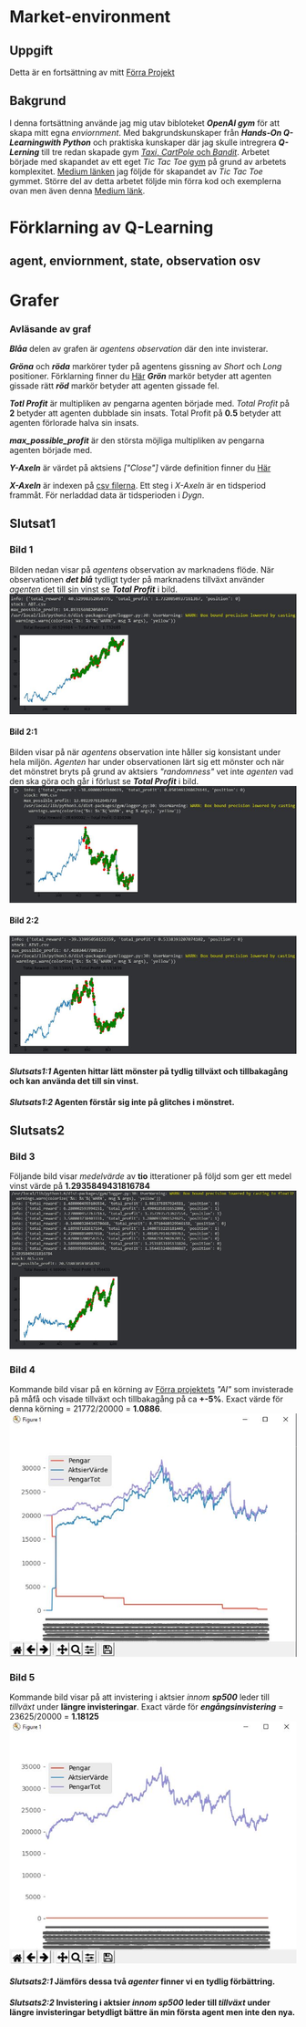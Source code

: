 # Market-environment

## Uppgift
Detta är en fortsättning av mitt [Förra Projekt](https://github.com/abbsimoga/Enstaka-programerings-projekt/tree/master/Enstaka_programering/StockMarket)

## Bakgrund
I denna fortsättning använde jag mig utav bibloteket **_OpenAI gym_** för att skapa mitt egna *enviornment*. Med bakgrundskunskaper från **_Hands-On Q-Learningwith Python_** och praktiska kunskaper där jag skulle intregrera **_Q-Lerning_** till tre redan skapade gym [*Taxi*, *CartPole* och *Bandit*](https://colab.research.google.com/drive/1RwkDfI0lxFZmXXNk1q88PWA7HQiJjlBL#scrollTo=Ac6y6qG-3kV3). Arbetet började med skapandet av ett eget *Tic Tac Toe* [gym](https://github.com/abbsimoga/TicTacGym) på grund av arbetets komplexitet. [Medium länken](https://medium.com/@apoddar573/making-your-own-custom-environment-in-gym-c3b65ff8cdaa) jag följde för skapandet av *Tic Tac Toe* gymmet. Större del av detta arbetet följde min förra kod och exemplerna ovan men även denna [Medium länk](https://towardsdatascience.com/creating-a-custom-openai-gym-environment-for-stock-trading-be532be3910e).

# Förklarning av Q-Learning
## agent, enviornment, state, observation osv

# Grafer

### Avläsande av graf
**_Blåa_** delen av grafen är *agentens* *observation* där den inte invisterar.

**_Gröna_** och **_röda_** markörer tyder på agentens gissning av *Short* och *Long* positioner. Förklarning finner du [Här](https://www.investor.gov/introduction-investing/investing-basics/how-stock-markets-work/stock-purchases-and-sales-long-and) **_Grön_** markör betyder att agenten gissade rätt **_röd_** markör betyder att agenten gissade fel.

**_Totl Profit_** är multipliken av pengarna agenten började med. *Total Profit* på **2** betyder att agenten dubblade sin insats. Total Profit på **0.5** betyder att agenten förlorade halva sin insats.

**_max_possible_profit_** är den största möjliga multipliken av pengarna agenten började med.

**_Y-Axeln_** är värdet på aktsiens *["Close"]* värde definition finner du [Här](https://www.investopedia.com/terms/c/closingprice.asp)

**_X-Axeln_** är indexen på [csv filerna](https://github.com/abbsimoga/Market-environment/tree/master/Market_environment/datasets). Ett steg i *X-Axeln* är en tidsperiod frammåt. För nerladdad data är tidsperioden i *Dygn*.

## Slutsat1
### Bild 1
Bilden nedan visar på *agentens* observation av marknadens flöde. När observationen **_det blå_** tydligt tyder på marknadens tillväxt använder *agenten* det till sin vinst se **_Total Profit_** i bild.
![png](docs/Capture3.JPG)

#### Bild 2:1
Bilden visar på när *agentens* observation inte håller sig konsistant under hela miljön. *Agenten* har under observationen lärt sig ett mönster och när det mönstret bryts på grund av aktsiers *"randomness"* vet inte *agenten* vad den ska göra och går i förlust se **_Total Profit_** i bild.
![png](docs/Capture1.JPG)

#### Bild 2:2
![png](docs/Capture2.JPG)

#### **_Slutsats1:1_** Agenten hittar lätt mönster på tydlig tillväxt och tillbakagång och kan använda det till sin vinst.

#### **_Slutsats1:2_** Agenten förstår sig inte på glitches i mönstret.

## Slutsats2
### Bild 3
Följande bild visar *medelvärde* av **tio** itterationer på följd som ger ett medel vinst värde på **1.2935849431816784**
![png](docs/Capture7.JPG)

### Bild 4
Kommande bild visar på en körning av [Förra projektets](https://github.com/abbsimoga/Enstaka-programerings-projekt/tree/master/Enstaka_programering/StockMarket) *"AI"* som invisterade på måfå och visade tillväxt och tillbakagång på ca **+-5%**. Exact värde för denna körning = 21772/20000 = **1.0886**.
![png](docs/Capture4.JPG)

### Bild 5
Kommande bild visar på att invistering i aktsier *innom* **_sp500_** leder till *tillväxt* under **längre invisteringar**. Exact värde för **_engångsinvistering_** = 23625/20000 = **1.18125**
![png](docs/Capture6.JPG)

#### **_Slutsats2:1_** Jämförs dessa två *agenter* finner vi en tydlig förbättring.

#### **_Slutsats2:2_** Invistering i aktsier *innom* **_sp500_** leder till *tillväxt* under **längre invisteringar** betydligt bättre än min **första** agent men inte den **nya**.